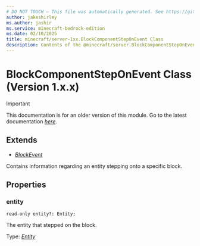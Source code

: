 ```yaml
---
# DO NOT TOUCH — This file was automatically generated. See https://github.com/mojang/minecraftapidocsgenerator to modify descriptions, examples, etc.
author: jakeshirley
ms.author: jashir
ms.service: minecraft-bedrock-edition
ms.date: 02/10/2025
title: minecraft/server-1xx.BlockComponentStepOnEvent Class
description: Contents of the @minecraft/server.BlockComponentStepOnEvent class (Version 1.x.x).
---
```

# BlockComponentStepOnEvent Class (Version 1.x.x)

> [!IMPORTANT]
> This documentation is for an older version of this module. Go to the latest documentation [*here*](../../../scriptapi/minecraft/server/BlockComponentStepOnEvent.md).

## Extends
- [*BlockEvent*](BlockEvent.md)

Contains information regarding an entity stepping onto a specific block.

## Properties

### **entity**
`read-only entity?: Entity;`

The entity that stepped on the block.

Type: [*Entity*](Entity.md)
